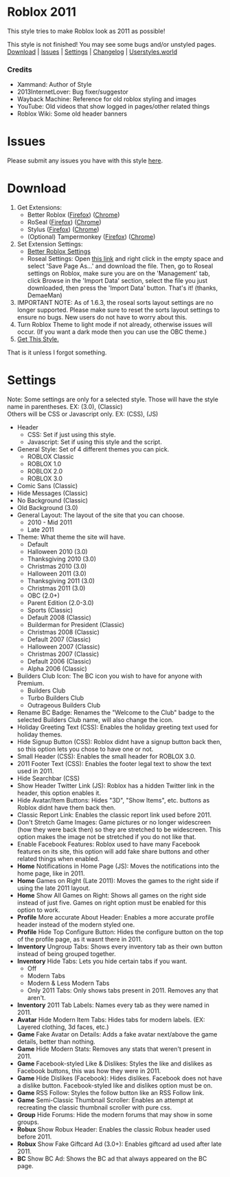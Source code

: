 # Roblox 2011
This style tries to make Roblox look as 2011 as possible!

This style is not finished! You may see some bugs and/or unstyled pages.  
[Download](https://github.com/Xammand/2011-Roblox/edit/main/README.md#download) | 
[Issues](https://github.com/Xammand/2011-Roblox/edit/main/README.md#issues) | 
[Settings](https://github.com/Xammand/2011-Roblox/edit/main/README.md#settings) | 
[Changelog](https://github.com/Xammand/2011-Roblox/blob/main/changelog.md) | 
[Userstyles.world](https://userstyles.world/style/3344/2011-roblox)

### Credits
- Xammand: Author of Style
- 2013InternetLover: Bug fixer/suggestor
- Wayback Machine: Reference for old roblox styling and images
- YouTube: Old videos that show logged in pages/other related things
- Roblox Wiki: Some old header banners
# Issues
Please submit any issues you have with this style [here](https://github.com/Xammand/2011-Roblox/issues).
# Download
1. Get Extensions:
   - Better Roblox ([Firefox](https://addons.mozilla.org/en-US/firefox/addon/btroblox/)) ([Chrome](https://chromewebstore.google.com/detail/btroblox-making-roblox-be/hbkpclpemjeibhioopcebchdmohaieln))
   - RoSeal ([Firefox](https://addons.mozilla.org/en-US/firefox/addon/roseal/)) ([Chrome](https://chromewebstore.google.com/detail/roseal-augmented-roblox-e/hfjngafpndganmdggnapblamgbfjhnof))
   - Stylus ([Firefox](https://addons.mozilla.org/en-US/firefox/addon/styl-us/)) ([Chrome](https://chromewebstore.google.com/detail/stylus/clngdbkpkpeebahjckkjfobafhncgmne))
   - (Optional) Tampermonkey ([Firefox](https://addons.mozilla.org/en-US/firefox/addon/tampermonkey/)) ([Chrome](https://chromewebstore.google.com/detail/tampermonkey/dhdgffkkebhmkfjojejmpbldmpobfkfo))
3. Set Extension Settings:
   - [Better Roblox Settings](https://i.imgur.com/NXqYEMC.png)
   - Roseal Settings: Open [this link](https://raw.githubusercontent.com/Xammand/2011-Roblox/refs/heads/main/roseal/roseal.json) and right click in the empty space and select 'Save Page As...' and download the file. Then, go to Roseal settings on Roblox, make sure you are on the 'Management' tab, click Browse in the 'Import Data' section, select the file you just downloaded, then press the 'Import Data' button. That's it! (thanks, DemaeMan)
5. IMPORTANT NOTE: As of 1.6.3, the roseal sorts layout settings are no longer supported. Please make sure to reset the sorts layout settings to ensure no bugs. New users do not have to worry about this.
6. Turn Roblox Theme to light mode if not already, otherwise issues will occur. (If you want a dark mode then you can use the OBC theme.)
7. [Get This Style.](https://github.com/Xammand/2011-Roblox/raw/refs/heads/main/roblox2011.user.css)

That is it unless I forgot something.
# Settings
Note: Some settings are only for a selected style. Those will have the style name in parentheses. EX: (3.0), (Classic)  
Others will be CSS or Javascript only. EX: (CSS), (JS)
- Header
  - CSS: Set if just using this style.
  - Javascript: Set if using this style and the script.
- General Style: Set of 4 different themes you can pick.
  - ROBLOX Classic
  - ROBLOX 1.0
  - ROBLOX 2.0
  - ROBLOX 3.0
- Comic Sans (Classic)
- Hide Messages (Classic)
- No Background (Classic)
- Old Background (3.0)
- General Layout: The layout of the site that you can choose.
  - 2010 - Mid 2011
  - Late 2011
- Theme: What theme the site will have.
  - Default
  - Halloween 2010 (3.0)
  - Thanksgiving 2010 (3.0)
  - Christmas 2010 (3.0)
  - Halloween 2011 (3.0)
  - Thanksgiving 2011 (3.0)
  - Christmas 2011 (3.0)
  - OBC (2.0+)
  - Parent Edition (2.0-3.0)
  - Sports (Classic)
  - Default 2008 (Classic)
  - Builderman for President (Classic)
  - Christmas 2008 (Classic)
  - Default 2007 (Classic)
  - Halloween 2007 (Classic)
  - Christmas 2007 (Classic)
  - Default 2006 (Classic)
  - Alpha 2006 (Classic)
- Builders Club Icon: The BC icon you wish to have for anyone with Premium.
  - Builders Club
  - Turbo Builders Club
  - Outrageous Builders Club
- Rename BC Badge: Renames the "Welcome to the Club" badge to the selected Builders Club name, will also change the icon.
- Holiday Greeting Text (CSS): Enables the holiday greeting text used for holiday themes.
- Hide Signup Button (CSS): Roblox didnt have a signup button back then, so this option lets you chose to have one or not.
- Small Header (CSS): Enables the small header for ROBLOX 3.0.
- 2011 Footer Text (CSS): Enables the footer legal text to show the text used in 2011.
- Hide Searchbar (CSS)
- Show Header Twitter Link (JS): Roblox has a hidden Twitter link in the header, this option enables it.
- Hide Avatar/Item Buttons: Hides "3D", "Show Items", etc. buttons as Roblox didnt have them back then.
- Classic Report Link: Enables the classic report link used before 2011.
- Don't Stretch Game Images: Game pictures or no longer widescreen (how they were back then) so they are stretched to be widescreen. This option makes the image not be stretched if you do not like that.
- Enable Facebook Features: Roblox used to have many Facebook features on its site, this option will add fake share buttons and other related things when enabled.
- **Home** Notifications in Home Page (JS): Moves the notifications into the home page, like in 2011.
- **Home** Games on Right (Late 2011): Moves the games to the right side if using the late 2011 layout.
- **Home** Show All Games on Right: Shows all games on the right side instead of just five. Games on right option must be enabled for this option to work.
- **Profile** More accurate About Header: Enables a more accurate profile header instead of the modern styled one.
- **Profile** Hide Top Configure Button: Hides the configure button on the top of the profile page, as it wasnt there in 2011.
- **Inventory** Ungroup Tabs: Shows every inventory tab as their own button instead of being grouped together.
- **Inventory** Hide Tabs: Lets you hide certain tabs if you want.
  - Off
  - Modern Tabs
  - Modern & Less Modern Tabs
  - Only 2011 Tabs: Only shows tabs present in 2011. Removes any that aren't.
- **Inventory** 2011 Tab Labels: Names every tab as they were named in 2011.
- **Avatar** Hide Modern Item Tabs: Hides tabs for modern labels. (EX: Layered clothing, 3d faces, etc.)
- **Game** Fake Avatar on Details: Adds a fake avatar next/above the game details, better than nothing.
- **Game** Hide Modern Stats: Removes any stats that weren't present in 2011.
- **Game** Facebook-styled Like & Dislikes: Styles the like and dislikes as Facebook buttons, this was how they were in 2011.
- **Game** Hide Dislikes (Facebook): Hides dislikes. Facebook does not have a dislike button. Facebook-styled like and dislikes option must be on.
- **Game** RSS Follow: Styles the follow button like an RSS Follow link.
- **Game** Semi-Classic Thumbnail Scroller: Enables an attempt at recreating the classic thumbnail scroller with pure css.
- **Group** Hide Forums: Hide the modern forums that may show in some groups.
- **Robux** Show Robux Header: Enables the classic Robux header used before 2011.
- **Robux** Show Fake Giftcard Ad (3.0+): Enables giftcard ad used after late 2011.
- **BC** Show BC Ad: Shows the BC ad that always appeared on the BC page.
